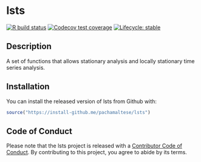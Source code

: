 # lsts

<!-- badges: start -->
[![R build status](https://github.com/pachamaltese/lsts/workflows/R-CMD-check/badge.svg)](https://github.com/pachamaltese/lsts/actions?workflow=R-CMD-check)
[![Codecov test coverage](https://codecov.io/gh/pachamaltese/lsts/branch/master/graph/badge.svg)](https://codecov.io/gh/pachamaltese/lsts?branch=master)
[![Lifecycle: stable](https://img.shields.io/badge/lifecycle-stable-brightgreen.svg)](https://lifecycle.r-lib.org/articles/stages.html#stable)
<!-- badges: end -->

## Description

A set of functions that allows stationary analysis and locally stationary time series analysis.

## Installation

You can install the released version of lsts from Github with:

``` r
source("https://install-github.me/pachamaltese/lsts")
```

## Code of Conduct
  
Please note that the lsts project is released with a [Contributor Code of Conduct](https://contributor-covenant.org/version/2/0/CODE_OF_CONDUCT.html). By contributing to this project, you agree to abide by its terms.
